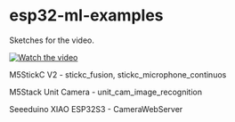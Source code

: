 # esp32-ml-examples

Sketches for the video.

[![Watch the video](https://img.youtube.com/vi/ILh38jd0GNU/maxresdefault.jpg)](https://youtu.be/ILh38jd0GNU)

M5StickC V2 - stickc_fusion, stickc_microphone_continuos

M5Stack Unit Camera - unit_cam_image_recognition

Seeeduino XIAO ESP32S3 - CameraWebServer